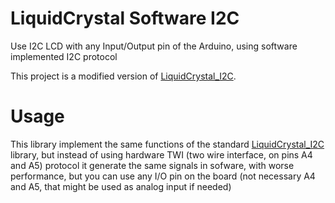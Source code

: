 # LiquidCrystal Software I2C
Use I2C LCD with any Input/Output pin of the Arduino, using software implemented I2C protocol

This project is a modified version of [LiquidCrystal_I2C](https://github.com/johnrickman/LiquidCrystal_I2C).

# Usage
This library implement the same functions of the standard [LiquidCrystal_I2C](https://github.com/johnrickman/LiquidCrystal_I2C) library, but instead of using hardware TWI (two wire interface, on pins A4 and A5) protocol it generate the same signals in sofware, with worse performance, but you can use any I/O pin on the board (not necessary A4 and A5, that might be used as analog input if needed)
